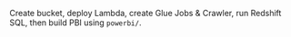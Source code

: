 Create bucket, deploy Lambda, create Glue Jobs & Crawler, run Redshift SQL, then build PBI using `powerbi/`.
